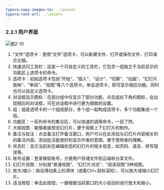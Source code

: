 ```yaml
---
typora-copy-images-to: ..\assets
typora-root-url: ..\assets
---
```


### 2.2.1  用户界面

![图2-10](1565857705283.png)

1.  “文件”选项卡：使用“文件”选项卡，可以新建文件、打开或保存文件、打印演示文稿。
2. 快速访问工具栏：这是一个可自定义的工具栏，它包含一组独立于当前显示的功能区上选项卡的命令。
3. 选项卡：初始选项卡包括“开始”、“插入”、“设计”、“切换”、“动画”、“幻灯片放映”、“审阅”、“视图”等八个选项卡。单击选项卡，即可显示相应功能。同时也可以自定义选项卡。
4. 对话框显示图标：在部分组中仅显示了部分功能，点击组右下角的图标，会出现相应的对话框，可在对话框中进行更为细致的设置。
5. 组：组是选项卡的一个组成部分，多个组一起构成选项卡，多个功能集成一个组。
6. 功能区：一系列命令的集合区，可以快速的调用命令，一目了然。
7. 大纲视图：能够直接预览幻灯片，便于观察上下幻灯片的制作。
8. 备注与批注：点击备注打开备注窗口，用户可以在此添加与幻灯片内容相关的的备注内容。添加批注能很好的显示作者的意图，便于使用者的理解。
9. 状态栏：显示当前处在编辑状态的幻灯片的相关信息，如页码、语言、拼写错误等。
10. 账号设置：登录微软账号，方便用户存储文件到云端和分享文件。
11. 幻灯片视图：分别是“普通视图”、“幻灯片浏览”、“阅读视图”3种视图。
12. 放大/缩小：拖动滑动条上的滑块（或着Ctrl+鼠标滚轮），可以放大或缩小幻灯片。
13. 适当按钮：单击此按钮，一键根据当前窗口的大小自动的进行放大和缩小。

